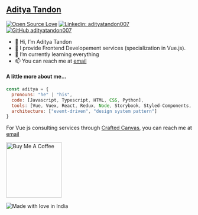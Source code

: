 ## [Aditya Tandon](https://adityatandon007.github.io/)
[![Open Source Love](https://badges.frapsoft.com/os/v2/open-source.svg?v=103)](https://github.com/adityatandon007)
[![Linkedin: adityatandon007](https://img.shields.io/badge/-adityatandon007-blue?style=flat-square&logo=Linkedin&logoColor=white&link=https://www.linkedin.com/in/adityatandon007/)](https://www.linkedin.com/in/adityatandon007/)
[![GitHub adityatandon007](https://img.shields.io/github/followers/adityatandon007?label=follow&style=social)](https://github.com/adityatandon007)

- 👋 Hi, I’m Aditya Tandon
- 👀 I provide Frontend Developement services (specialization in Vue.js).
- 🌱 I’m currently learning everything
- 📫 You can reach me at [email](mailto:adityatandon007@gmail.com)


#### A little more about me...  

```javascript
const aditya = {
  pronouns: "he" | "his",
  code: [Javascript, Typescript, HTML, CSS, Python],
  tools: [Vue, Vuex, React, Redux, Node, Storybook, Styled-Components, Jest],
  architecture: ["event-driven", "design system pattern"]
}
```
<!--END_SECTION:waka-->

For Vue js consulting services through [Crafted Canvas](https://github.com/crafted-canvas), you can reach me at [email](mailto:craftedcanvasllc@gmail.com)

<a href="https://www.buymeacoffee.com/adityatandon007" target="_blank"><img src="https://cdn.buymeacoffee.com/buttons/v2/default-red.png" alt="Buy Me A Coffee" width="150" ></a>

![Made with love in India](https://madewithlove.now.sh/in?heart=true&colorB=%2338bbdc&template=for-the-badge)
